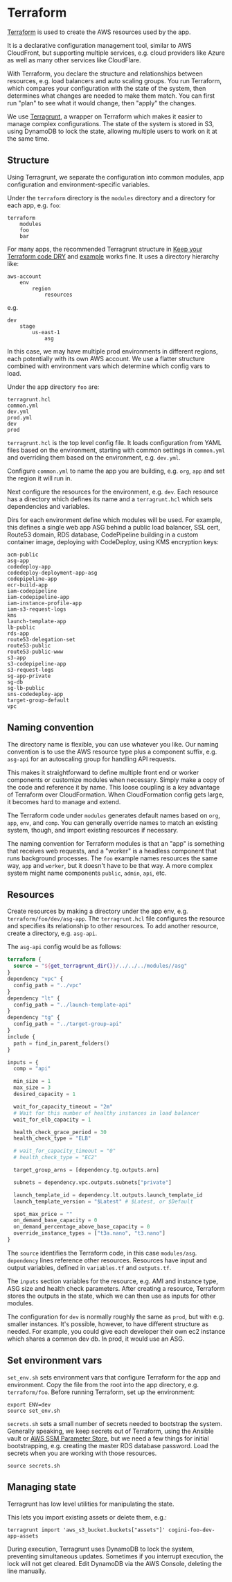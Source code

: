 # Terraform

[Terraform](https://www.terraform.io/) is used to create the AWS resources
used by the app.

It is a declarative configuration management tool, similar to AWS CloudFront,
but supporting multiple services, e.g. cloud providers like Azure as well as
many other services like CloudFlare.

With Terraform, you declare the structure and relationships between resources,
e.g. load balancers and auto scaling groups. You run Terraform, which compares
your configuration with the state of the system, then determines what changes
are needed to make them match.  You can first run "plan" to see what it would
change, then "apply" the changes.

We use [Terragrunt](https://terragrunt.gruntwork.io/), a wrapper
on Terraform which makes it easier to manage complex configurations.
The state of the system is stored in S3, using DynamoDB to lock the state,
allowing multiple users to work on it at the same time.

## Structure

Using Terragrunt, we separate the configuration into common modules,
app configuration and environment-specific variables.

Under the `terraform` directory is the `modules` directory and a directory for
each app, e.g. `foo`:

```
terraform
    modules
    foo
    bar
```

For many apps, the recommended Terragrunt structure in [Keep your Terraform
code DRY](https://terragrunt.gruntwork.io/use-cases/keep-your-terraform-code-dry/)
and [example](https://github.com/gruntwork-io/terragrunt-infrastructure-live-example)
works fine. It uses a directory hierarchy like:

```
aws-account
    env
        region
            resources
```
e.g.

```
dev
    stage
        us-east-1
            asg
```

In this case, we may have multiple prod environments in different regions, each
potentially with its own AWS account. We use a flatter structure combined with
environment vars which determine which config vars to load.

Under the app directory `foo` are:
```
terragrunt.hcl
common.yml
dev.yml
prod.yml
dev
prod
```

`terragrunt.hcl` is the top level config file. It loads configuration from YAML
files based on the environment, starting with common settings in `common.yml`
and overriding them based on the environment, e.g. `dev.yml`.

Configure `common.yml` to name the app you are building, e.g. `org`, `app`
and set the region it will run in.

Next configure the resources for the environment, e.g. `dev`.  Each resource
has a directory which defines its name and a `terragrunt.hcl` which sets
dependencies and variables.

Dirs for each environment define which modules will be used.
For example, this defines a single web app ASG behind a public load balancer,
SSL cert, Route53 domain, RDS database, CodePipeline building in a custom
container image, deploying with CodeDeploy, using KMS encryption keys:

```
acm-public
asg-app
codedeploy-app
codedeploy-deployment-app-asg
codepipeline-app
ecr-build-app
iam-codepipeline
iam-codepipeline-app
iam-instance-profile-app
iam-s3-request-logs
kms
launch-template-app
lb-public
rds-app
route53-delegation-set
route53-public
route53-public-www
s3-app
s3-codepipeline-app
s3-request-logs
sg-app-private
sg-db
sg-lb-public
sns-codedeploy-app
target-group-default
vpc
```

## Naming convention

The directory name is flexible, you can use whatever you like. Our naming
convention is to use the AWS resource type plus a component suffix, e.g.
`asg-api` for an autoscaling group for handling API requests.

This makes it straightforward to define multiple front end or worker components
or customize modules when necessary. Simply make a copy of the code and reference
it by name. This loose coupling is a key advantage of Terraform over
CloudFormation. When CloudFormation config gets large, it becomes hard to
manage and extend.

The Terraform code under `modules` generates default names based on `org`, `app`,
`env`, and `comp`. You can generally override names to match an existing
system, though, and import existing resources if necessary.

The naming convention for Terraform modules is that an "app" is something that
receives web requests, and a "worker" is a headless component that runs
background processes. The `foo` example names resources the same way, `app` and
`worker`, but it doesn't have to be that way. A more complex system might name
components `public`, `admin`, `api`, etc.

## Resources

Create resources by making a directory under the app env, e.g.
`terraform/foo/dev/asg-app`.  The `terragrunt.hcl` file configures the
resource and specifies its relationship to other resources.
To add another resource, create a directory, e.g. `asg-api`.

The `asg-api` config would be as follows:

```terraform
terraform {
  source = "${get_terragrunt_dir()}/../../../modules//asg"
}
dependency "vpc" {
  config_path = "../vpc"
}
dependency "lt" {
  config_path = "../launch-template-api"
}
dependency "tg" {
  config_path = "../target-group-api"
}
include {
  path = find_in_parent_folders()
}

inputs = {
  comp = "api"

  min_size = 1
  max_size = 3
  desired_capacity = 1

  wait_for_capacity_timeout = "2m"
  # Wait for this number of healthy instances in load balancer
  wait_for_elb_capacity = 1

  health_check_grace_period = 30
  health_check_type = "ELB"

  # wait_for_capacity_timeout = "0"
  # health_check_type = "EC2"

  target_group_arns = [dependency.tg.outputs.arn]

  subnets = dependency.vpc.outputs.subnets["private"]

  launch_template_id = dependency.lt.outputs.launch_template_id
  launch_template_version = "$Latest" # $Latest, or $Default

  spot_max_price = ""
  on_demand_base_capacity = 0
  on_demand_percentage_above_base_capacity = 0
  override_instance_types = ["t3a.nano", "t3.nano"]
}
```

The `source` identifies the Terraform code, in this case `modules/asg`.
`dependency` lines reference other resources. Resources have input and
output variables, defined in `variables.tf` and `outputs.tf`.

The `inputs` section variables for the resource, e.g. AMI and instance type,
ASG size and health check parameters. After creating a resource, Terraform
stores the outputs in the state, which we can then use as inputs for other
modules.

The configuration for `dev` is normally roughly the same as `prod`, but with
e.g. smaller instances. It's possible, however, to have different structure as
needed. For example, you could give each developer their own ec2 instance which
shares a common dev db. In prod, it would use an ASG.

## Set environment vars

`set_env.sh` sets environment vars that configure Terraform for the app and
environment. Copy the file from the root into the app directory, e.g.
`terraform/foo`.  Before running Terraform, set up the environment:

```shell
export ENV=dev
source set_env.sh
```

`secrets.sh` sets a small number of secrets needed to bootstrap the system.
Generally speaking, we keep secrets out of Terraform, using the Ansible vault
or
[AWS SSM Parameter Store](https://docs.aws.amazon.com/systems-manager/latest/userguide/systems-manager-parameter-store.html),
but we need a few things for initial bootstrapping, e.g. creating the master
RDS database password. Load the secrets when you are working with those
resources.

```shell
source secrets.sh
````

## Managing state

Terragrunt has low level utilities for manipulating the state.

This lets you import existing assets or delete them, e.g.:

    terragrunt import 'aws_s3_bucket.buckets["assets"]' cogini-foo-dev-app-assets

During execution, Terragrunt uses DynamoDB to lock the system, preventing
simultaneous updates. Sometimes if you interrupt execution, the lock will not
get cleared. Edit DynamoDB via the AWS Console, deleting the line manually.
